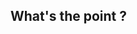 <!-- .slide: data-background="url(images/slides/search/idk.gif) no-repeat center" data-background-size="contain" -->

## What's the point ? <!-- .element: class="border" -->